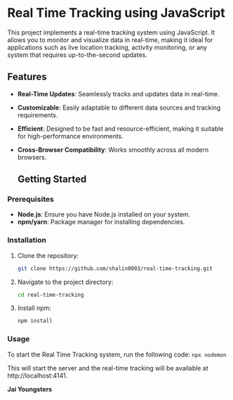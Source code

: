 # Real Time Tracking using JavaScript
This project implements a real-time tracking system using JavaScript. It allows you to monitor and visualize data in real-time, making it ideal for applications such as live location tracking, activity monitoring, or any system that requires up-to-the-second updates.

## Features
- **Real-Time Updates**: Seamlessly tracks and updates data in real-time.
- **Customizable**: Easily adaptable to different data sources and tracking requirements.
- **Efficient**: Designed to be fast and resource-efficient, making it suitable for high-performance environments.
- **Cross-Browser Compatibility**: Works smoothly across all modern browsers.

  ## Getting Started

### Prerequisites

- **Node.js**: Ensure you have Node.js installed on your system.
- **npm/yarn**: Package manager for installing dependencies.

### Installation

1. Clone the repository:
   ```bash
   git clone https://github.com/shalin0003/real-time-tracking.git
   ```
2. Navigate to the project directory:
    ```bash
    cd real-time-tracking
    ```
3. Install npm:
    ```bash
    npm install
    ```
### Usage

To start the Real Time Tracking system, run the following code:
    ```
    npx nodemon
    ```
    
This will start the server and the real-time tracking will be available at http://localhost:4141.

**Jai Youngsters**
